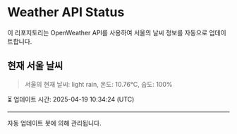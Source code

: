 
# Weather API Status

이 리포지토리는 OpenWeather API를 사용하여 서울의 날씨 정보를 자동으로 업데이트합니다.

## 현재 서울 날씨
> 서울의 현재 날씨: light rain, 온도: 10.76°C, 습도: 100%

⏳ 업데이트 시간: 2025-04-19 10:34:24 (UTC)

---
자동 업데이트 봇에 의해 관리됩니다.
